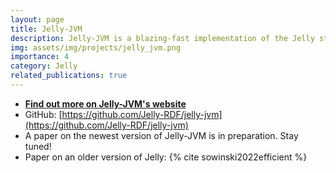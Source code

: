 ```yaml
---
layout: page
title: Jelly-JVM
description: Jelly-JVM is a blazing-fast implementation of the Jelly streaming protocol for the Java Virtual Machine
img: assets/img/projects/jelly_jvm.png
importance: 4
category: Jelly
related_publications: true
---
```


- **[Find out more on Jelly-JVM's website](https://w3id.org/jelly/jelly-jvm/dev/)**
- GitHub: [https://github.com/Jelly-RDF/jelly-jvm](https://github.com/Jelly-RDF/jelly-jvm)
- A paper on the newest version of Jelly-JVM is in preparation. Stay tuned!
- Paper on an older version of Jelly: {% cite sowinski2022efficient %}
